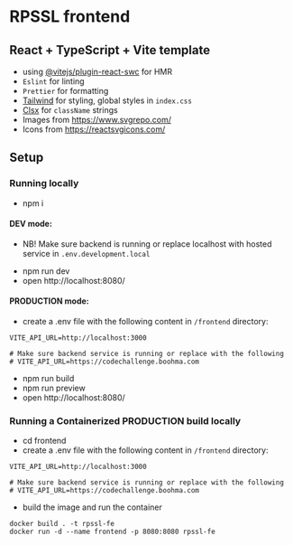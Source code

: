 # RPSSL frontend

## React + TypeScript + Vite template

- using [@vitejs/plugin-react-swc](https://github.com/vitejs/vite-plugin-react-swc) for HMR
- `Eslint` for linting
- `Prettier` for formatting
- [Tailwind](https://tailwindcss.com/) for styling, global styles in `index.css`
- [Clsx](https://www.npmjs.com/package/clsx) for `className` strings
- Images from https://www.svgrepo.com/
- Icons from https://reactsvgicons.com/

## Setup

### Running locally

- npm i

#### DEV mode:

- NB! Make sure backend is running or replace localhost with hosted service in `.env.development.local`

* npm run dev
* open http://localhost:8080/

#### PRODUCTION mode:

- create a .env file with the following content in `/frontend` directory:

```tsx
VITE_API_URL=http://localhost:3000

# Make sure backend service is running or replace with the following
# VITE_API_URL=https://codechallenge.boohma.com
```

- npm run build
- npm run preview
- open http://localhost:8080/

### Running a Containerized PRODUCTION build locally

- cd frontend
- create a .env file with the following content in `/frontend` directory:

```tsx
VITE_API_URL=http://localhost:3000

# Make sure backend service is running or replace with the following
# VITE_API_URL=https://codechallenge.boohma.com
```

- build the image and run the container

```tsx
docker build . -t rpssl-fe
docker run -d --name frontend -p 8080:8080 rpssl-fe
```
